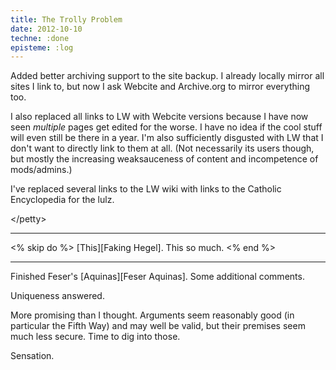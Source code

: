 ```yaml
---
title: The Trolly Problem
date: 2012-10-10
techne: :done
episteme: :log
---
```


Added better archiving support to the site backup. I already locally mirror all sites I link to, but now I ask Webcite and Archive.org to mirror everything too.

I also replaced all links to LW with Webcite versions because I have now seen *multiple* pages get edited for the worse. I have no idea if the cool stuff will even still be there in a year. I'm also sufficiently disgusted with LW that I don't want to directly link to them at all. (Not necessarily its users though, but mostly the increasing weaksauceness of content and incompetence of mods/admins.)

I've replaced several links to the LW wiki with links to the Catholic Encyclopedia for the lulz.

\</petty\>

---

<% skip do %>
[This][Faking Hegel]. This so much.
<% end %>

---

Finished Feser's [Aquinas][Feser Aquinas]. Some additional comments.

Uniqueness answered.

More promising than I thought. Arguments seem reasonably good (in particular the Fifth Way) and may well be valid, but their premises seem much less secure. Time to dig into those.

Sensation.

